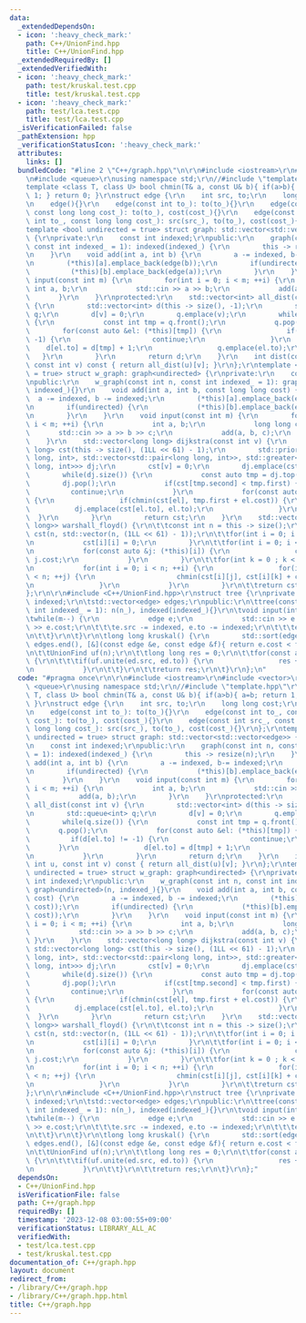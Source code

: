 ```yaml
---
data:
  _extendedDependsOn:
  - icon: ':heavy_check_mark:'
    path: C++/UnionFind.hpp
    title: C++/UnionFind.hpp
  _extendedRequiredBy: []
  _extendedVerifiedWith:
  - icon: ':heavy_check_mark:'
    path: test/kruskal.test.cpp
    title: test/kruskal.test.cpp
  - icon: ':heavy_check_mark:'
    path: test/lca.test.cpp
    title: test/lca.test.cpp
  _isVerificationFailed: false
  _pathExtension: hpp
  _verificationStatusIcon: ':heavy_check_mark:'
  attributes:
    links: []
  bundledCode: "#line 2 \"C++/graph.hpp\"\n\r\n#include <iostream>\r\n#include <vector>\r\
    \n#include <queue>\r\nusing namespace std;\r\n//#include \"template.hpp\"\r\n\
    template <class T, class U> bool chmin(T& a, const U& b){ if(a>b){ a=b; return\
    \ 1; } return 0; }\r\nstruct edge {\r\n    int src, to;\r\n    long long cost;\r\
    \n    edge(){}\r\n    edge(const int to_): to(to_){}\r\n    edge(const int to_,\
    \ const long long cost_): to(to_), cost(cost_){}\r\n    edge(const int src_, const\
    \ int to_, const long long cost_): src(src_), to(to_), cost(cost_){}\r\n};\r\n\
    template <bool undirected = true> struct graph: std::vector<std::vector<edge>>\
    \ {\r\nprivate:\r\n    const int indexed;\r\npublic:\r\n    graph(const int n,\
    \ const int indexed_ = 1): indexed(indexed_) {\r\n        this -> resize(n);\r\
    \n    }\r\n    void add(int a, int b) {\r\n        a -= indexed, b-= indexed;\r\
    \n        (*this)[a].emplace_back(edge(b));\r\n        if(undirected) {\r\n  \
    \          (*this)[b].emplace_back(edge(a));\r\n        }\r\n    }\r\n    void\
    \ input(const int m) {\r\n        for(int i = 0; i < m; ++i) {\r\n           \
    \ int a, b;\r\n            std::cin >> a >> b;\r\n            add(a, b);\r\n \
    \       }\r\n    }\r\nprotected:\r\n    std::vector<int> all_dist(const int v)\
    \ {\r\n        std::vector<int> d(this -> size(), -1);\r\n        std::queue<int>\
    \ q;\r\n        d[v] = 0;\r\n        q.emplace(v);\r\n        while(q.size())\
    \ {\r\n            const int tmp = q.front();\r\n            q.pop();\r\n    \
    \        for(const auto &el: (*this)[tmp]) {\r\n                if(d[el.to] !=\
    \ -1) {\r\n                    continue;\r\n                }\r\n            \
    \    d[el.to] = d[tmp] + 1;\r\n                q.emplace(el.to);\r\n         \
    \   }\r\n        }\r\n        return d;\r\n    }\r\n    int dist(const int u,\
    \ const int v) const { return all_dist(u)[v]; }\r\n};\r\ntemplate <bool undirected\
    \ = true> struct w_graph: graph<undirected> {\r\nprivate:\r\n    const int indexed;\r\
    \npublic:\r\n    w_graph(const int n, const int indexed_ = 1): graph<undirected>(n,\
    \ indexed_){}\r\n    void add(int a, int b, const long long cost) {\r\n      \
    \  a -= indexed, b -= indexed;\r\n        (*this)[a].emplace_back(edge(b, cost));\r\
    \n        if(undirected) {\r\n            (*this)[b].emplace_back(edge(a, cost));\r\
    \n        }\r\n    }\r\n    void input(const int m) {\r\n        for(int i = 0;\
    \ i < m; ++i) {\r\n            int a, b;\r\n            long long c;\r\n     \
    \       std::cin >> a >> b >> c;\r\n            add(a, b, c);\r\n        }\r\n\
    \    }\r\n    std::vector<long long> dijkstra(const int v) {\r\n        std::vector<long\
    \ long> cst(this -> size(), (1LL << 61) - 1);\r\n        std::priority_queue<std::pair<long\
    \ long, int>, std::vector<std::pair<long long, int>>, std::greater<std::pair<long\
    \ long, int>>> dj;\r\n        cst[v] = 0;\r\n        dj.emplace(cst[v], v);\r\n\
    \        while(dj.size()) {\r\n            const auto tmp = dj.top();\r\n    \
    \        dj.pop();\r\n            if(cst[tmp.second] < tmp.first) {\r\n      \
    \          continue;\r\n            }\r\n            for(const auto &el: (*this)[tmp.second])\
    \ {\r\n                if(chmin(cst[el], tmp.first + el.cost)) {\r\n         \
    \           dj.emplace(cst[el.to], el.to);\r\n                }\r\n          \
    \  }\r\n        }\r\n        return cst;\r\n    }\r\n    std::vector<std::vector<long\
    \ long>> warshall_floyd() {\r\n\t\tconst int n = this -> size();\r\n\t\tstd::vector\
    \ cst(n, std::vector(n, (1LL << 61) - 1));\r\n\t\tfor(int i = 0; i < n; ++i) {\r\
    \n            cst[i][i] = 0;\r\n        }\r\n\t\tfor(int i = 0; i < n; ++i) {\r\
    \n            for(const auto &j: (*this)[i]) {\r\n                cst[i][j] =\
    \ j.cost;\r\n            }\r\n        }\r\n\t\tfor(int k = 0 ; k < n; ++k) {\r\
    \n            for(int i = 0; i < n; ++i) {\r\n                for(int j = 0; j\
    \ < n; ++j) {\r\n                    chmin(cst[i][j], cst[i][k] + cst[k][j]);\r\
    \n                }\r\n            }\r\n        }\r\n\t\treturn cst;\r\n\t}\r\n\
    };\r\n\r\n#include <C++/UnionFind.hpp>\r\nstruct tree {\r\nprivate:\r\n\tint n,\
    \ indexed;\r\n\tstd::vector<edge> edges;\r\npublic:\r\n\ttree(const int n_, const\
    \ int indexed_ = 1): n(n_), indexed(indexed_){}\r\n\tvoid input(int m) {\r\n\t\
    \twhile(m--) {\r\n            edge e;\r\n            std::cin >> e.src >> e.to\
    \ >> e.cost;\r\n\t\t\te.src -= indexed, e.to -= indexed;\r\n\t\t\tedges.emplace_back(e);\r\
    \n\t\t}\r\n\t}\r\n\tlong long kruskal() {\r\n        std::sort(edges.begin(),\
    \ edges.end(), [&](const edge &e, const edge &f){ return e.cost < f.cost; });\r\
    \n\t\tUnionFind uf(n);\r\n\t\tlong long res = 0;\r\n\t\tfor(const auto &ed: edges)\
    \ {\r\n\t\t\tif(uf.unite(ed.src, ed.to)) {\r\n                res += ed.cost;\r\
    \n            }\r\n\t\t}\r\n\t\treturn res;\r\n\t}\r\n};\n"
  code: "#pragma once\r\n\r\n#include <iostream>\r\n#include <vector>\r\n#include\
    \ <queue>\r\nusing namespace std;\r\n//#include \"template.hpp\"\r\ntemplate <class\
    \ T, class U> bool chmin(T& a, const U& b){ if(a>b){ a=b; return 1; } return 0;\
    \ }\r\nstruct edge {\r\n    int src, to;\r\n    long long cost;\r\n    edge(){}\r\
    \n    edge(const int to_): to(to_){}\r\n    edge(const int to_, const long long\
    \ cost_): to(to_), cost(cost_){}\r\n    edge(const int src_, const int to_, const\
    \ long long cost_): src(src_), to(to_), cost(cost_){}\r\n};\r\ntemplate <bool\
    \ undirected = true> struct graph: std::vector<std::vector<edge>> {\r\nprivate:\r\
    \n    const int indexed;\r\npublic:\r\n    graph(const int n, const int indexed_\
    \ = 1): indexed(indexed_) {\r\n        this -> resize(n);\r\n    }\r\n    void\
    \ add(int a, int b) {\r\n        a -= indexed, b-= indexed;\r\n        (*this)[a].emplace_back(edge(b));\r\
    \n        if(undirected) {\r\n            (*this)[b].emplace_back(edge(a));\r\n\
    \        }\r\n    }\r\n    void input(const int m) {\r\n        for(int i = 0;\
    \ i < m; ++i) {\r\n            int a, b;\r\n            std::cin >> a >> b;\r\n\
    \            add(a, b);\r\n        }\r\n    }\r\nprotected:\r\n    std::vector<int>\
    \ all_dist(const int v) {\r\n        std::vector<int> d(this -> size(), -1);\r\
    \n        std::queue<int> q;\r\n        d[v] = 0;\r\n        q.emplace(v);\r\n\
    \        while(q.size()) {\r\n            const int tmp = q.front();\r\n     \
    \       q.pop();\r\n            for(const auto &el: (*this)[tmp]) {\r\n      \
    \          if(d[el.to] != -1) {\r\n                    continue;\r\n         \
    \       }\r\n                d[el.to] = d[tmp] + 1;\r\n                q.emplace(el.to);\r\
    \n            }\r\n        }\r\n        return d;\r\n    }\r\n    int dist(const\
    \ int u, const int v) const { return all_dist(u)[v]; }\r\n};\r\ntemplate <bool\
    \ undirected = true> struct w_graph: graph<undirected> {\r\nprivate:\r\n    const\
    \ int indexed;\r\npublic:\r\n    w_graph(const int n, const int indexed_ = 1):\
    \ graph<undirected>(n, indexed_){}\r\n    void add(int a, int b, const long long\
    \ cost) {\r\n        a -= indexed, b -= indexed;\r\n        (*this)[a].emplace_back(edge(b,\
    \ cost));\r\n        if(undirected) {\r\n            (*this)[b].emplace_back(edge(a,\
    \ cost));\r\n        }\r\n    }\r\n    void input(const int m) {\r\n        for(int\
    \ i = 0; i < m; ++i) {\r\n            int a, b;\r\n            long long c;\r\n\
    \            std::cin >> a >> b >> c;\r\n            add(a, b, c);\r\n       \
    \ }\r\n    }\r\n    std::vector<long long> dijkstra(const int v) {\r\n       \
    \ std::vector<long long> cst(this -> size(), (1LL << 61) - 1);\r\n        std::priority_queue<std::pair<long\
    \ long, int>, std::vector<std::pair<long long, int>>, std::greater<std::pair<long\
    \ long, int>>> dj;\r\n        cst[v] = 0;\r\n        dj.emplace(cst[v], v);\r\n\
    \        while(dj.size()) {\r\n            const auto tmp = dj.top();\r\n    \
    \        dj.pop();\r\n            if(cst[tmp.second] < tmp.first) {\r\n      \
    \          continue;\r\n            }\r\n            for(const auto &el: (*this)[tmp.second])\
    \ {\r\n                if(chmin(cst[el], tmp.first + el.cost)) {\r\n         \
    \           dj.emplace(cst[el.to], el.to);\r\n                }\r\n          \
    \  }\r\n        }\r\n        return cst;\r\n    }\r\n    std::vector<std::vector<long\
    \ long>> warshall_floyd() {\r\n\t\tconst int n = this -> size();\r\n\t\tstd::vector\
    \ cst(n, std::vector(n, (1LL << 61) - 1));\r\n\t\tfor(int i = 0; i < n; ++i) {\r\
    \n            cst[i][i] = 0;\r\n        }\r\n\t\tfor(int i = 0; i < n; ++i) {\r\
    \n            for(const auto &j: (*this)[i]) {\r\n                cst[i][j] =\
    \ j.cost;\r\n            }\r\n        }\r\n\t\tfor(int k = 0 ; k < n; ++k) {\r\
    \n            for(int i = 0; i < n; ++i) {\r\n                for(int j = 0; j\
    \ < n; ++j) {\r\n                    chmin(cst[i][j], cst[i][k] + cst[k][j]);\r\
    \n                }\r\n            }\r\n        }\r\n\t\treturn cst;\r\n\t}\r\n\
    };\r\n\r\n#include <C++/UnionFind.hpp>\r\nstruct tree {\r\nprivate:\r\n\tint n,\
    \ indexed;\r\n\tstd::vector<edge> edges;\r\npublic:\r\n\ttree(const int n_, const\
    \ int indexed_ = 1): n(n_), indexed(indexed_){}\r\n\tvoid input(int m) {\r\n\t\
    \twhile(m--) {\r\n            edge e;\r\n            std::cin >> e.src >> e.to\
    \ >> e.cost;\r\n\t\t\te.src -= indexed, e.to -= indexed;\r\n\t\t\tedges.emplace_back(e);\r\
    \n\t\t}\r\n\t}\r\n\tlong long kruskal() {\r\n        std::sort(edges.begin(),\
    \ edges.end(), [&](const edge &e, const edge &f){ return e.cost < f.cost; });\r\
    \n\t\tUnionFind uf(n);\r\n\t\tlong long res = 0;\r\n\t\tfor(const auto &ed: edges)\
    \ {\r\n\t\t\tif(uf.unite(ed.src, ed.to)) {\r\n                res += ed.cost;\r\
    \n            }\r\n\t\t}\r\n\t\treturn res;\r\n\t}\r\n};"
  dependsOn:
  - C++/UnionFind.hpp
  isVerificationFile: false
  path: C++/graph.hpp
  requiredBy: []
  timestamp: '2023-12-08 03:00:55+09:00'
  verificationStatus: LIBRARY_ALL_AC
  verifiedWith:
  - test/lca.test.cpp
  - test/kruskal.test.cpp
documentation_of: C++/graph.hpp
layout: document
redirect_from:
- /library/C++/graph.hpp
- /library/C++/graph.hpp.html
title: C++/graph.hpp
---
```

